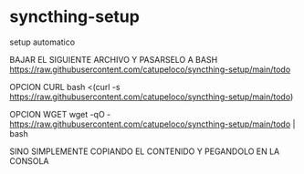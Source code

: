 # syncthing-setup
setup automatico

BAJAR EL SIGUIENTE ARCHIVO Y PASARSELO A BASH
https://raw.githubusercontent.com/catupeloco/syncthing-setup/main/todo

OPCION CURL
bash <(curl -s https://raw.githubusercontent.com/catupeloco/syncthing-setup/main/todo)

OPCION WGET
wget -qO - https://raw.githubusercontent.com/catupeloco/syncthing-setup/main/todo | bash



SINO SIMPLEMENTE COPIANDO EL CONTENIDO Y PEGANDOLO EN LA CONSOLA
